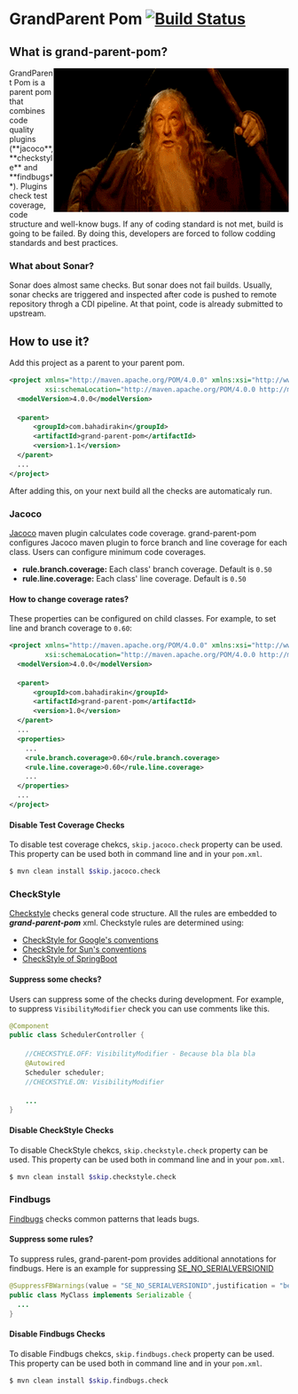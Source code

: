 GrandParent Pom [![Build Status](https://travis-ci.org/bhdrkn/grand-parent-pom.png?branch=master)](https://travis-ci.org/bhdrkn/grand-parent-pom)
====
## What is grand-parent-pom?
<img align="right" src="assets/shall_not_pass.gif">
GrandParent Pom is a parent pom that combines code quality plugins (**jacoco**, **checkstyle** and **findbugs**). Plugins check test coverage, code structure and well-know bugs. If any of coding standard is not met, build is going to be failed. By doing this, developers are forced to follow codding standards and best practices. 

### What about Sonar?
Sonar does almost same checks. But sonar does not fail builds. Usually, sonar checks are triggered and inspected after code is pushed to remote repository throgh a CDI pipeline. At that point, code is already submitted to upstream.

## How to use it?
Add this project as a parent to your parent pom.

```xml
<project xmlns="http://maven.apache.org/POM/4.0.0" xmlns:xsi="http://www.w3.org/2001/XMLSchema-instance"
         xsi:schemaLocation="http://maven.apache.org/POM/4.0.0 http://maven.apache.org/xsd/maven-4.0.0.xsd">
  <modelVersion>4.0.0</modelVersion>
  
  <parent>
      <groupId>com.bahadirakin</groupId>
      <artifactId>grand-parent-pom</artifactId>
      <version>1.1</version>
  </parent>
  ...
</project>
```
After adding this, on your next build all the checks are automaticaly run.

### Jacoco
[Jacoco](http://eclemma.org/jacoco/) maven plugin calculates code coverage. grand-parent-pom configures Jacoco maven plugin to force branch and line coverage for each class. Users can configure minimum code coverages. 
* **rule.branch.coverage:** Each class' branch coverage. Default is ```0.50```
* **rule.line.coverage:** Each class' line coverage. Default is ```0.50```

#### How to change coverage rates?
These properties can be configured on child classes. For example, to set line and branch coverage to ```0.60```:
```xml
<project xmlns="http://maven.apache.org/POM/4.0.0" xmlns:xsi="http://www.w3.org/2001/XMLSchema-instance"
         xsi:schemaLocation="http://maven.apache.org/POM/4.0.0 http://maven.apache.org/xsd/maven-4.0.0.xsd">
  <modelVersion>4.0.0</modelVersion>
  
  <parent>
      <groupId>com.bahadirakin</groupId>
      <artifactId>grand-parent-pom</artifactId>
      <version>1.0</version>
  </parent>
  ...
  <properties>
    ...
    <rule.branch.coverage>0.60</rule.branch.coverage>
    <rule.line.coverage>0.60</rule.line.coverage>
    ...
  </properties>
  ...
</project>
```
#### Disable Test Coverage Checks

To disable test coverage chekcs, ```skip.jacoco.check``` property can be used. This property can be used both in command line and in your ```pom.xml```.

```bash
$ mvn clean install $skip.jacoco.check
```
### CheckStyle
[Checkstyle](http://checkstyle.sourceforge.net/) checks general code structure. All the rules are embedded to ***grand-parent-pom*** xml. Checkstyle rules are determined using:
* [CheckStyle for Google's conventions](http://checkstyle.sourceforge.net/google_style.html)
* [CheckStyle for Sun's conventions](http://checkstyle.sourceforge.net/sun_style.html)
* [CheckStyle of SpringBoot](https://github.com/spring-projects/spring-boot/blob/master/spring-boot-parent/src/checkstyle/checkstyle.xml)

#### Suppress some checks?
Users can suppress some of the checks during development. For example, to suppress ```VisibilityModifier``` check you can use comments like this.
```java
@Component
public class SchedulerController {

    //CHECKSTYLE.OFF: VisibilityModifier - Because bla bla bla
    @Autowired
    Scheduler scheduler;
    //CHECKSTYLE.ON: VisibilityModifier
    
    ...
}
```

#### Disable CheckStyle Checks
To disable CheckStyle chekcs, ```skip.checkstyle.check``` property can be used. This property can be used both in command line and in your ```pom.xml```.

```bash
$ mvn clean install $skip.checkstyle.check
```

### Findbugs
[Findbugs](http://findbugs.sourceforge.net/) checks common patterns that leads bugs. 

#### Suppress some rules?
To suppress rules, grand-parent-pom provides additional annotations for findbugs. Here is an example for suppressing [SE_NO_SERIALVERSIONID](http://findbugs.sourceforge.net/bugDescriptions.html#SE_NO_SERIALVERSIONID)

```java
@SuppressFBWarnings(value = "SE_NO_SERIALVERSIONID",justification = "because bla bla bla....")
public class MyClass implements Serializable {
  ...
}
```
#### Disable Findbugs Checks
To disable Findbugs chekcs, ```skip.findbugs.check``` property can be used. This property can be used both in command line and in your ```pom.xml```.

```bash
$ mvn clean install $skip.findbugs.check
```


